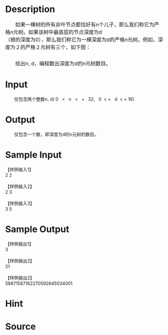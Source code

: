 
# Description

<div class="content"><p><span style="font-size: medium;">　　如果一棵树的所有非叶节点都恰好有n个儿子，那么我们称它为严格n元树。如果该树中最底层的节点深度为d<br/>
（根的深度为0），那么我们称它为一棵深度为d的严格n元树。例如，深度为２的严格２元树有三个，如下图：<br/>
</span></p>
<p><span style="font-size: medium;"> <img border="0" alt="" src="/source/bzoj/1089/img/aHR0cHM6Ly9seWRzeS5jb20vSnVkZ2VPbmxpbmUvaW1hZ2VzLzEwODkvMS5qcGc=.jpg"/> </span></p>
<p><span style="font-size: medium;">　　给出n, d，编程数出深度为d的n元树数目。<br/>
</span></p></div>

# Input

<div class="content"><p>　　仅包含两个整数n, d( 0   &lt;   n   &lt;   =   32,   0  &lt; =   d  &lt; = 16)</p></div>

# Output

<div class="content"><p>　　仅包含一个数，即深度为d的n元树的数目。</p></div>

# Sample Input

<div class="content"><span class="sampledata">【样例输入1】<br/>
2 2<br/>
<br/>
【样例输入2】<br/>
2 3<br/>
<br/>
【样例输入3】<br/>
3 5</span></div>

# Sample Output

<div class="content"><span class="sampledata">【样例输出1】<br/>
3<br/>
<br/>
【样例输出2】<br/>
21<br/>
<br/>
【样例输出2】<br/>
58871587162270592645034001</span></div>

# Hint

<div class="content"><p></p></div>

# Source

<div class="content"><p><a href="problemset.php?search="></a></p></div>

